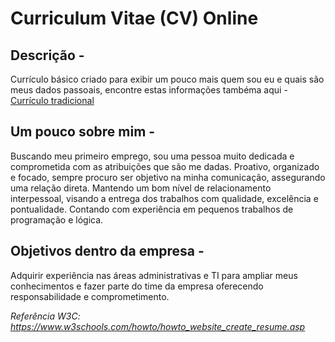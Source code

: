 # Curriculum Vitae (CV) Online
## Descrição - 
Currículo básico criado para exibir um pouco mais quem sou eu e quais são meus dados passoais, encontre estas informações tambéma aqui - <a href='https://files.fm/f/esnj67fpc'>Currículo tradicional</a>
## Um pouco sobre mim - 
Buscando meu primeiro emprego,  sou uma pessoa muito dedicada e comprometida com as atribuições que são me dadas. Proativo, organizado e focado, sempre procuro ser objetivo na minha comunicação, assegurando uma relação direta. Mantendo um bom nível de relacionamento interpessoal, visando a entrega dos trabalhos com qualidade, excelência e pontualidade. Contando com experiência em pequenos trabalhos de programação e lógica.
## Objetivos dentro da empresa - 
Adquirir experiência nas áreas administrativas e TI para ampliar meus conhecimentos e fazer parte do time da empresa oferecendo responsabilidade e comprometimento.


*Referência W3C: https://www.w3schools.com/howto/howto_website_create_resume.asp*

